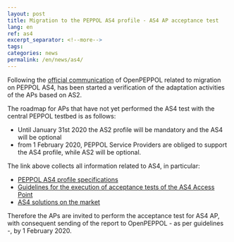 ```yaml
---
layout: post
title: Migration to the PEPPOL AS4 profile - AS4 AP acceptance test
lang: en
ref: as4
excerpt_separator: <!--more-->
tags:
categories: news
permalink: /en/news/as4/
---
```


Following the [official communication](https://peppol.eu/support-for-the-peppol-as4-profile-mandatory-in-the-peppol-edelivery-network-from-1-february-2020/)
of OpenPEPPOL related to migration on PEPPOL AS4, has been started
a verification of the adaptation activities of the APs based on AS2.<!--more-->

The roadmap for APs that have not yet performed the AS4 test with the central PEPPOL testbed is as follows:

- Until January 31st 2020 the AS2 profile will be mandatory and the AS4 will be optional
- from 1 February 2020, PEPPOL Service Providers are obliged to support the AS4 profile, while AS2 will be optional.

The link above collects all information related to AS4, in particular:

- [PEPPOL AS4 profile specifications](http://docs.peppol.eu/edelivery/as4/specification/)
- [Guidelines for the execution of acceptance tests of the AS4 Access Point](https://peppol.eu/downloads/ap-guidelines/)
- [AS4 solutions on the market](https://ec.europa.eu/cefdigital/wiki/display/CEFDIGITAL/eDelivery+AS4+conformant+solutions)

Therefore the APs are invited to perform the acceptance test for AS4 AP, with consequent sending of the report to OpenPEPPOL - as per guidelines -, by 1 February 2020.
